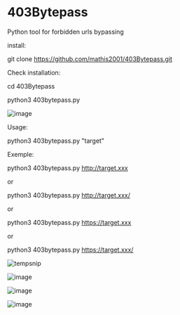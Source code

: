 # 403Bytepass
Python tool for forbidden urls bypassing

install:

git clone https://github.com/mathis2001/403Bytepass.git

Check installation:

cd 403Bytepass

python3 403bytepass.py

![image](https://user-images.githubusercontent.com/40497633/160373432-f9b141e3-5a1a-4344-a691-0b1055bf1c7a.png)


Usage:

python3 403bytepass.py "target"

Exemple:
 
python3 403bytepass.py http://target.xxx
 
or
 
python3 403bytepass.py http://target.xxx/
 
or
 
python3 403bytepass.py https://target.xxx
 
or
 
python3 403bytepass.py https://target.xxx/ 

![tempsnip](https://user-images.githubusercontent.com/40497633/160359511-3c80c4ab-6eb7-45e4-9833-6a0b19c5a929.png)
 
![image](https://user-images.githubusercontent.com/40497633/160358945-dec9b05d-6573-477d-8856-283a69b4d4d1.png)

![image](https://user-images.githubusercontent.com/40497633/160359035-ea029ded-25c6-4630-b19c-af61edb9619d.png)

![image](https://user-images.githubusercontent.com/40497633/160359133-d68b3068-c478-4c60-a117-98afdfa3ee2e.png)
